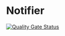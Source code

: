 # Notifier

[![Quality Gate Status](https://sonarcloud.io/api/project_badges/measure?project=paulosalonso_notifier&metric=alert_status)](https://sonarcloud.io/dashboard?id=paulosalonso_notifier)